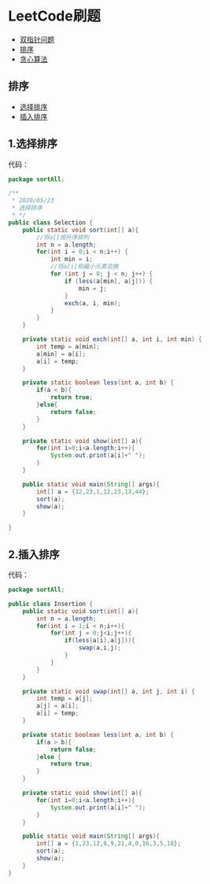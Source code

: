 # LeetCode刷题
* [双指针问题]()
* [排序]()
* [贪心算法]()


## 排序
* [选择排序](https://github.com/Hi-world-DF/Interview-knowledge-points/blob/master/LeetCode/sort.md#1%E9%80%89%E6%8B%A9%E6%8E%92%E5%BA%8F)
* [插入排序](https://github.com/Hi-world-DF/Interview-knowledge-points/blob/master/LeetCode/sort.md#2%E6%8F%92%E5%85%A5%E6%8E%92%E5%BA%8F)

## 1.选择排序
代码：
``` java 
package sortAll;

/**
 * 2020/05/23
 * 选择排序
 * */
public class Selection {
    public static void sort(int[] a){
        //将a[]按升序排列
        int n = a.length;
        for(int i = 0;i < n;i++) {
            int min = i;
            //将a[i]和最小元素交换
            for (int j = 0; j < n; j++) {
                if (less(a[min], a[j])) {
                    min = j;
                }
                exch(a, i, min);
            }
        }
    }

    private static void exch(int[] a, int i, int min) {
        int temp = a[min];
        a[min] = a[i];
        a[i] = temp;
    }

    private static boolean less(int a, int b) {
        if(a < b){
            return true;
        }else{
            return false;
        }
    }

    private static void show(int[] a){
        for(int i=0;i<a.length;i++){
            System.out.print(a[i]+" ");
        }
    }

    public static void main(String[] args){
        int[] a = {12,23,1,12,23,13,44};
        sort(a);
        show(a);
    }

}
```

## 2.插入排序

代码：
``` java
package sortAll;

public class Insertion {
    public static void sort(int[] a){
        int n = a.length;
        for(int i = 1;i < n;i++){
            for(int j = 0;j<i;j++){
                if(less(a[i],a[j])){
                    swap(a,i,j);
                }
            }
        }
    }

    private static void swap(int[] a, int j, int i) {
        int temp = a[j];
        a[j] = a[i];
        a[i] = temp;
    }

    private static boolean less(int a, int b) {
        if(a > b){
            return false;
        }else {
            return true;
        }
    }

    private static void show(int[] a){
        for(int i=0;i<a.length;i++){
            System.out.print(a[i]+" ");
        }
    }

    public static void main(String[] args){
        int[] a = {1,23,12,8,9,21,4,0,16,3,5,18};
        sort(a);
        show(a);
    }
}
```
